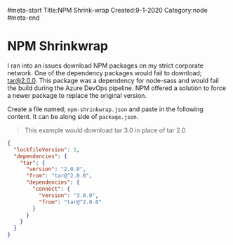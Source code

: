 #meta-start
Title:NPM Shrink-wrap
Created:9-1-2020
Category:node
#meta-end
# NPM Shrinkwrap
I ran into an issues download NPM packages on my strict corporate network. One of the dependency packages would fail to download; tar@2.0.0. This package was a dependency for node-sass and would fail the build during the Azure DevOps pipeline. NPM offered a solution to force a newer package to replace the original version.

Create a file named; `npm-shrinkwrap.json` and paste in the following content. It can be along side of `package.json`.

> This example would download tar 3.0 in place of tar 2.0

```json
{
  "lockfileVersion": 1,
  "dependencies": {
    "tar": {
      "version": "2.0.0",
      "from": "tar@^2.0.0",
      "dependencies": {
        "connect": {
          "version": "3.0.0",
          "from": "tar@^2.0.0"
        }
      }
    }
  }
}
```